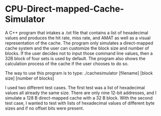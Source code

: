 # CPU-Direct-mapped-Cache-Simulator
A C++ program that intakes a .txt file that contains a list of hexadecimal values and produces the hit rate, miss rate, and AMAT as well as a visual representation 
of the cache. The program only simulates a direct-mapped cache system and the user can customize the block size and number of blocks. If the user decides not to input 
those command line values, then a 32B block of four sets is used by default. The program also shows the calculation process of the cache if the user chooses to do so.

The way to use this program is to type: ./cachesimulator [filename] [block size] [number of blocks]

I used two different test cases. The first test was a list of hexadecimal values all already the same size. There are only nine 12-bit addresses, and I simulate a 
128 B direct-mapped cache with a 32 B block. With the second test case, I wanted to test with lists of hexadecimal values of different byte sizes and if no offset bits 
were present. 
